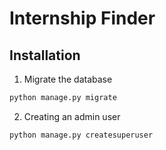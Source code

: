 # Internship Finder

## Installation

1. Migrate the database
```bash
python manage.py migrate
```

2. Creating an admin user
```bash
python manage.py createsuperuser
```